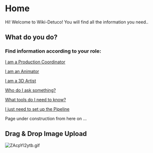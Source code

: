 # Home

Hi! Welcome to Wiki-Detuco! 
You will find all the information you need..


## What do you do?

### Find information according to your role:


[I am a Production Coordinator](production/i-am-a-production-coordinator.md)

[I am an Animator](https://torchpad.com/workspace/wikis/wikidetuco/pages/Animators/I+am+an+Animator)

[I am a 3D Artist](https://torchpad.com/workspace/wikis/wikidetuco/pages/3D-Team/I+am+a+3D+Artist)

[Who do I ask something?](https://torchpad.com/workspace/wikis/wikidetuco/pages/Who-is-Detuco/Detuco+Base+Team)

[What tools do I need to know?](https://torchpad.com/workspace/wikis/wikidetuco/pages/Who-is-Detuco/Detuco+Tools)

[I just need to set up the Pipeline](https://torchpad.com/workspace/wikis/wikidetuco/pages/Who-is-Detuco/Setting+the+Pipeline)


Page under construction from here on ...

## Drag & Drop Image Upload


![ZAcpYl2ytb.gif](https://s3-ap-northeast-1.amazonaws.com/torchpad-production/wikis/21/aCrK3ScrRjaPaDUUBioU_ZAcpYl2ytb.gif)





